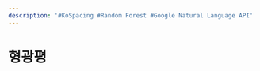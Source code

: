 ```yaml
---
description: '#KoSpacing #Random Forest #Google Natural Language API'
---
```


# 형광평

<figure><img src="../../../.gitbook/assets/형광평_페이지_01.jpg" alt=""><figcaption></figcaption></figure>

<figure><img src="../../../.gitbook/assets/형광평_페이지_02.jpg" alt=""><figcaption></figcaption></figure>

<figure><img src="../../../.gitbook/assets/형광평_페이지_03.jpg" alt=""><figcaption></figcaption></figure>

<figure><img src="../../../.gitbook/assets/형광평_페이지_04.jpg" alt=""><figcaption></figcaption></figure>

<figure><img src="../../../.gitbook/assets/형광평_페이지_05.jpg" alt=""><figcaption></figcaption></figure>

<figure><img src="../../../.gitbook/assets/형광평_페이지_06.jpg" alt=""><figcaption></figcaption></figure>

<figure><img src="../../../.gitbook/assets/형광평_페이지_07.jpg" alt=""><figcaption></figcaption></figure>

<figure><img src="../../../.gitbook/assets/형광평_페이지_08.jpg" alt=""><figcaption></figcaption></figure>

<figure><img src="../../../.gitbook/assets/형광평_페이지_09.jpg" alt=""><figcaption></figcaption></figure>

<figure><img src="../../../.gitbook/assets/형광평_페이지_10.jpg" alt=""><figcaption></figcaption></figure>

<figure><img src="../../../.gitbook/assets/형광평_페이지_11.jpg" alt=""><figcaption></figcaption></figure>

<figure><img src="../../../.gitbook/assets/형광평_페이지_12.jpg" alt=""><figcaption></figcaption></figure>

<figure><img src="../../../.gitbook/assets/형광평_페이지_13.jpg" alt=""><figcaption></figcaption></figure>

<figure><img src="../../../.gitbook/assets/형광평_페이지_14.jpg" alt=""><figcaption></figcaption></figure>

<figure><img src="../../../.gitbook/assets/형광평_페이지_15.jpg" alt=""><figcaption></figcaption></figure>

<figure><img src="../../../.gitbook/assets/형광평_페이지_16.jpg" alt=""><figcaption></figcaption></figure>

<figure><img src="../../../.gitbook/assets/형광평_페이지_17.jpg" alt=""><figcaption></figcaption></figure>

<figure><img src="../../../.gitbook/assets/형광평_페이지_18.jpg" alt=""><figcaption></figcaption></figure>

<figure><img src="../../../.gitbook/assets/형광평_페이지_19.jpg" alt=""><figcaption></figcaption></figure>

<figure><img src="../../../.gitbook/assets/형광평_페이지_20.jpg" alt=""><figcaption></figcaption></figure>

<figure><img src="../../../.gitbook/assets/형광평_페이지_21.jpg" alt=""><figcaption></figcaption></figure>

<figure><img src="../../../.gitbook/assets/형광평_페이지_22.jpg" alt=""><figcaption></figcaption></figure>

<figure><img src="../../../.gitbook/assets/형광평_페이지_23.jpg" alt=""><figcaption></figcaption></figure>

<figure><img src="../../../.gitbook/assets/형광평_페이지_24.jpg" alt=""><figcaption></figcaption></figure>

<figure><img src="../../../.gitbook/assets/형광평_페이지_25.jpg" alt=""><figcaption></figcaption></figure>

<figure><img src="../../../.gitbook/assets/형광평_페이지_26.jpg" alt=""><figcaption></figcaption></figure>

<figure><img src="../../../.gitbook/assets/형광평_페이지_27.jpg" alt=""><figcaption></figcaption></figure>

<figure><img src="../../../.gitbook/assets/형광평_페이지_28.jpg" alt=""><figcaption></figcaption></figure>

<figure><img src="../../../.gitbook/assets/형광평_페이지_29.jpg" alt=""><figcaption></figcaption></figure>

<figure><img src="../../../.gitbook/assets/형광평_페이지_30.jpg" alt=""><figcaption></figcaption></figure>

<figure><img src="../../../.gitbook/assets/형광평_페이지_31.jpg" alt=""><figcaption></figcaption></figure>

<figure><img src="../../../.gitbook/assets/형광평_페이지_32.jpg" alt=""><figcaption></figcaption></figure>

<figure><img src="../../../.gitbook/assets/형광평_페이지_33.jpg" alt=""><figcaption></figcaption></figure>

<figure><img src="../../../.gitbook/assets/형광평_페이지_34.jpg" alt=""><figcaption></figcaption></figure>

<figure><img src="../../../.gitbook/assets/형광평_페이지_35.jpg" alt=""><figcaption></figcaption></figure>

<figure><img src="../../../.gitbook/assets/형광평_페이지_36.jpg" alt=""><figcaption></figcaption></figure>

<figure><img src="../../../.gitbook/assets/형광평_페이지_37.jpg" alt=""><figcaption></figcaption></figure>

<figure><img src="../../../.gitbook/assets/형광평_페이지_38.jpg" alt=""><figcaption></figcaption></figure>

<figure><img src="../../../.gitbook/assets/형광평_페이지_39.jpg" alt=""><figcaption></figcaption></figure>

<figure><img src="../../../.gitbook/assets/형광평_페이지_40.jpg" alt=""><figcaption></figcaption></figure>

<figure><img src="../../../.gitbook/assets/형광평_페이지_41.jpg" alt=""><figcaption></figcaption></figure>

<figure><img src="../../../.gitbook/assets/형광평_페이지_42.jpg" alt=""><figcaption></figcaption></figure>

<figure><img src="../../../.gitbook/assets/형광평_페이지_43.jpg" alt=""><figcaption></figcaption></figure>

<figure><img src="../../../.gitbook/assets/형광평_페이지_44.jpg" alt=""><figcaption></figcaption></figure>

<figure><img src="../../../.gitbook/assets/형광평_페이지_45.jpg" alt=""><figcaption></figcaption></figure>
